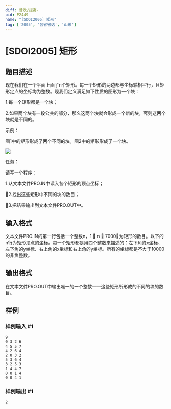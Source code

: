 ```yaml
---
diff: 普及/提高-
pid: P2449
name: "[SDOI2005] 矩形"
tag: ['2005', '各省省选', '山东']
---
```

# [SDOI2005] 矩形
## 题目描述

现在我们在一个平面上画了n个矩形。每一个矩形的两边都与坐标轴相平行，且矩形定点的坐标均为整数。现我们定义满足如下性质的图形为一个块：

1.每一个矩形都是一个块；

2.如果两个块有一段公共的部分，那么这两个块就会形成一个新的块，否则这两个块就是不同的。

示例：

图1中的矩形形成了两个不同的块。图2中的矩形形成了一个块。

 ![](https://cdn.luogu.com.cn/upload/pic/1579.png) 

任务：

请写一个程序：

1.从文本文件PRO.IN中读入各个矩形的顶点坐标；

2.找出这些矩形中不同的块的数目；

3.把结果输出到文本文件PRO.OUT中。

## 输入格式

文本文件PRO.IN的第一行包括一个整数n，1  n  7000，为矩形的数目。以下的n行为矩形顶点的坐标。每一个矩形都是用四个整数来描述的：左下角的x坐标、左下角的y坐标、右上角的x坐标和右上角的y坐标。所有的坐标都是不大于10000的非负整数。

## 输出格式

在文本文件PRO.OUT中输出唯一的一个整数——这些矩形所形成的不同的块的数目。

## 样例

### 样例输入 #1
```
9
0 3 2 6
4 5 5 7
4 2 6 4
2 0 3 2
5 3 6 4
3 2 5 3
1 4 4 7
0 0 1 4
0 0 4 1

```
### 样例输出 #1
```
2
```

